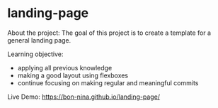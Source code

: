 # landing-page

About the project:
The goal of this project is to create a template for a general landing page.

Learning objective:
- applying all previous knowledge
- making a good layout using flexboxes
- continue focusing on making regular and meaningful commits

Live Demo: https://bon-nina.github.io/landing-page/
